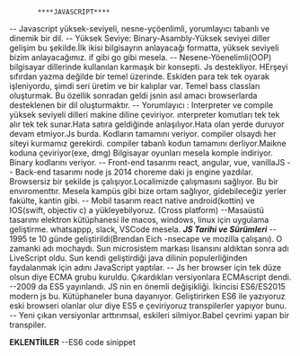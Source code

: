            ****JAVASCRIPT****
-- Javascript yüksek-seviyeli, nesne-yçöenlimli, yorumlayıcı tabanlı ve dinemik bir dil.
-- Yüksek Seviye: Binary-Asambly-Yüksek seviyei diller gelişim bu şekilde.İlk ikisi bilgisayrın anlayacağı formatta, yüksek seviyeli bizim anlayacağımız. if gibi go gibi mesela.
-- Nesene-Yöenelimli(OOP) bilgisayar dillerinde kullanılan karmaşık bir konsepti. Js destekliyor. HErşeyi sıfırdan yazma değilde bir temel üzerinde. Eskiden para tek tek oyarak işleniyordu, şimdi seri üretim ve bir kalıplar var. Temel bass classları oluşturmak. Bu özellik sonradan geldi jsnin asıl amacı browserlarda desteklenen bir dil oluşturmaktır.
-- Yorumlayıcı : Interpreter ve compile yüksek seviyeli dilleri makine diline çeviriyor.
ınterpreter komutları tek tek alır tek tek sunar.Hata satıra geldiğinde anlaşılıyor.Hata olan yerde duruyor devam etmiyor.Js burda. Kodların tamamını veriyor. compiler olsaydı her siteyi kurmamız gerekirdi.
compiler tabanlı kodun tamamını derliyor.Maikne koduna çeviriyor(exe, dmg) Bilgisayar oyunları mesela komple indiriyor. Binary kodlarını veriyor.
-- Front-end tasarımı react, angular, vue, vanillaJS 
-- Back-end tasarımı node js 2014 choreme daki js engine yazdılar. Browsersiz bir şekilde js çalışıyor.Localimizde çalışmasını sağlıyor. Bu bir envıromenttır. Mesela kampüs gibi bize ortam sağlıyor, gidebileceğiz yerler fakülte, kantin gibi.
-- Mobil tasarım react native android(kottin) ve IOS(swift, objectiv c) a yükleyebilyoruz. (Cross platform)
--Masaüstü tasarımı elektron kütüphanesi ile macos, windows, linux için uygulama geliştirme. whatsappp, slack, VSCode mesela. 
                        ***JS Tarihi ve Sürümleri***
-- 1995 te 10 günde geliştirildi(Brendan Eich -nsecape ve mozilla çalışanı). O zamanki adı mochaydı. Sun microsistem markası lisansını aldıktan sonra adı LiveScript oldu. Sun kendi geliştirdiği java dilinin populerliğinden faydalanmak için adını JavaScript yaptılar.
-- Js her browser için tek düze olsun diye ECMA grubu kuruldu. Çıkardıkları versiyonlara ECMAscript dendi.
--2009 da ES5 yayınlandı. JS nin en önemli değişikliği. İkincisi ES6/ES2015 modern js bu. Kütüphaneler buna dayanıyor. Geliştirirken ES6 ile yazıyoruz eski browseri olanlar olur diye ES5 e çeviriyoruz transpilerler yapıyor bunu. 
-- Yeni çıkan versiyonlar arttırımsal, eskileri silmiyor.Babel çevrimi yapan bir transpiler.


****EKLENTİlLER****
--ES6 code sinippet